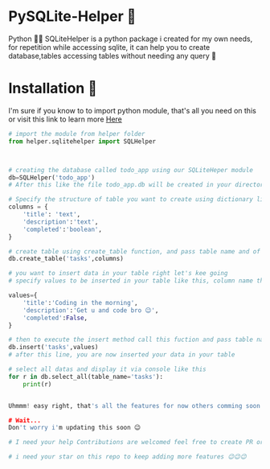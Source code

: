 # PySQLite-Helper 🧤
Python 💩💩 SQLiteHelper is a python package i created for my own needs, for repetition while accessing sqlite, it can help you to create database,tables accessing tables without needing any query 💩

# Installation 💽
I'm sure if you know to to import python module, that's all you need on this or visit this link to learn more <a href='https://www.geeksforgeeks.org/import-module-python/#:~:text=Import%20in%20python%20is%20similar,is%20not%20the%20only%20way.'>Here</a> 
```python
# import the module from helper folder
from helper.sqlitehelper import SQLHelper



# creating the database called todo_app using our SQLiteHeper module 
db=SQLHelper('todo_app')
# After this like the file todo_app.db will be created in your directory

# Specify the structure of table you want to create using dictionary like this
columns = {
    'title': 'text',
    'description':'text',
    'completed':'boolean',
}

# create table using create_table function, and pass table name and of course the columns in the table 
db.create_table('tasks',columns)

# you want to insert data in your table right let's kee going
# specify values to be inserted in your table like this, column name then the value in dictionary format

values={
    'title':'Coding in the morning',
    'description':'Get u and code bro 😉',
    'completed':False,
}

# then to execute the insert method call this fuction and pass table name and it's value 
db.insert('tasks',values)
# after this line, you are now inserted your data in your table 

# select all datas and display it via console like this
for r in db.select_all(table_name='tasks'):
    print(r)


Uhmmm! easy right, that's all the features for now others comming soon ```

# Wait...
Don't worry i'm updating this soon 😉

# I need your help Contributions are welcomed feel free to create PR or issues

# i need your star on this repo to keep adding more features 😉😉😉
